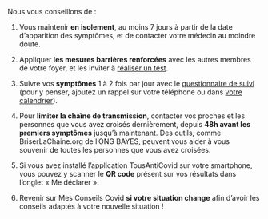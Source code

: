 Nous vous conseillons de :

1. Vous maintenir **en isolement**, au moins 7 jours à partir de la date d’apparition des symptômes, et de contacter votre médecin au moindre doute.

2. Appliquer **les mesures barrières renforcées** avec les autres membres de votre foyer, et les inviter à [réaliser un test](https://sante.fr/cartographie-depistage-covid).

3. Suivre vos **symptômes** 1 à 2 fois par jour avec le [questionnaire de suivi](#suivisymptomes) (pour y penser, ajoutez un rappel sur votre téléphone ou dans <a href="" class="js-calendar" download="rappel-covid19.ics">votre calendrier</a>).

4. Pour **limiter la chaîne de transmission**, contacter vos proches et les personnes que vous avez croisés dernièrement, depuis **48h avant les premiers symptômes** jusqu’à maintenant. Des outils, comme BriserLaChaine.org de l’ONG BAYES, peuvent vous aider à vous souvenir de toutes les personnes que vous avez croisées.

5. Si vous avez installé l’application TousAntiCovid sur votre smartphone, vous pouvez y scanner le **QR code** présent sur vos résultats dans l’onglet « Me déclarer ».

6. Revenir sur Mes Conseils Covid **si votre situation change** afin d’avoir les conseils adaptés à votre nouvelle situation !
